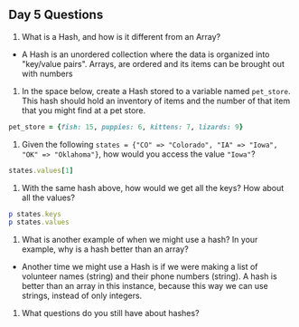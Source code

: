 ## Day 5 Questions

1. What is a Hash, and how is it different from an Array?

- A Hash is an unordered collection where the data is organized into "key/value pairs". Arrays, are ordered and its items can be brought out with numbers

1. In the space below, create a Hash stored to a variable named `pet_store`.  This hash should hold an inventory of items and the number of that item that you might find at a pet store.
```Ruby
pet_store = {fish: 15, puppies: 6, kittens: 7, lizards: 9}
```
1. Given the following `states = {"CO" => "Colorado", "IA" => "Iowa", "OK" => "Oklahoma"}`, how would you access the value `"Iowa"`?
```Ruby
states.values[1]
```
1. With the same hash above, how would we get all the keys?  How about all the values?
```Ruby
p states.keys
p states.values
```
1. What is another example of when we might use a hash?  In your example, why is a hash better than an array?

- Another time we might use a Hash is if we were making a list of volunteer names (string) and their phone numbers (string). A hash is better than an array in this instance, because this way we can use strings, instead of only integers.

1. What questions do you still have about hashes?

